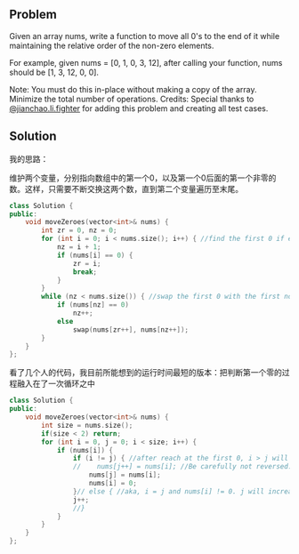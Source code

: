 
## Problem

Given an array nums, write a function to move all 0's to the end of it while maintaining the relative order of the non-zero elements.

For example, given nums = [0, 1, 0, 3, 12], after calling your function, nums should be [1, 3, 12, 0, 0].

Note:
You must do this in-place without making a copy of the array.
Minimize the total number of operations.
Credits:
Special thanks to [@jianchao.li.fighter](https://leetcode.com/discuss/user/jianchao.li.fighter) for adding this problem and creating all test cases.



## Solution

我的思路：

维护两个变量，分别指向数组中的第一个0，以及第一个0后面的第一个非零的数。这样，只需要不断交换这两个数，直到第二个变量遍历至末尾。

```c++
class Solution {
public:
    void moveZeroes(vector<int>& nums) {
        int zr = 0, nz = 0;
        for (int i = 0; i < nums.size(); i++) { //find the first 0 if exist.
            nz = i + 1;
            if (nums[i] == 0) {
                zr = i;
                break;
            }
        }
        while (nz < nums.size()) { //swap the first 0 with the first non-0 after that 0.
            if (nums[nz] == 0) 
                nz++;
            else
                swap(nums[zr++], nums[nz++]);
        }
    }
};
```

看了几个人的代码，我目前所能想到的运行时间最短的版本：把判断第一个零的过程融入在了一次循环之中

```c++
class Solution {
public:
    void moveZeroes(vector<int>& nums) {
        int size = nums.size();
        if(size < 2) return;
        for (int i = 0, j = 0; i < size; i++) {
            if (nums[i]) {
                if (i != j) { //after reach at the first 0, i > j will always meet.
                //    nums[j++] = nums[i]; //Be carefully not reversed.
                    nums[j] = nums[i];
                    nums[i] = 0;
                }// else { //aka, i = j and nums[i] != 0. j will increase simultaneously with i if fisrt 0 never appear.
                j++;   
                //}
            }
        }
    }
};
```



